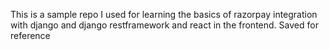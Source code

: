This is a sample repo I used for learning the basics of razorpay integration with django and django restframework and react in the frontend. Saved for reference 

